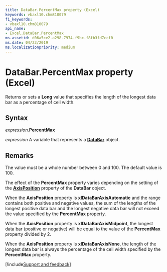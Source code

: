 ```yaml
---
title: DataBar.PercentMax property (Excel)
keywords: vbaxl10.chm810079
f1_keywords:
- vbaxl10.chm810079
api_name:
- Excel.DataBar.PercentMax
ms.assetid: d06a5ce2-a298-7974-f9bc-f8fb3fd7ccf0
ms.date: 04/23/2019
ms.localizationpriority: medium
---
```



# DataBar.PercentMax property (Excel)

Returns or sets a **Long** value that specifies the length of the longest data bar as a percentage of cell width.


## Syntax

_expression_.**PercentMax**

_expression_ A variable that represents a **[DataBar](Excel.DataBar.md)** object.


## Remarks

The value must be a whole number between 0 and 100. The default value is 100.

The effect of the **PercentMax** property varies depending on the setting of the **[AxisPosition](Excel.DataBar.AxisPosition.md)** property of the **DataBar** object. 

When the **AxisPosition** property is **xlDataBarAxisAutomatic** and the range contains both positive and negative values, the sum of the lengths of the longest positive data bar and the longest negative data bar will not exceed the value specified by the **PercentMax** property. 

When the **AxisPosition** property is **xlDataBarAxisMidpoint**, the longest data bar (positive or negative) will be equal to the value of the **PercentMax** property divided by 2. 

When the **AxisPosition** property is **xlDataBarAxisNone**, the length of the longest data bar is always the percentage of the cell width specified by the **PercentMax** property.




[!include[Support and feedback](~/includes/feedback-boilerplate.md)]